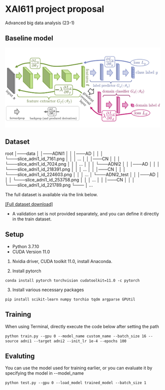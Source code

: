 # XAI611 project proposal
Advanced big data analysis (23-1)

## Baseline model
![architecture](./dann.jpg)


## Dataset
root
│───data
│   │───ADNI1
│   │   │───AD
│   │   │   └───slice_adni1_id_7161.png
│   │   │   ...
│   │   │───CN
│   │   │   └───slice_adni1_id_7024.png
│   │   │   ...
│   │
│   └───ADNI2
│   │   │───AD
│   │   │   └───slice_adni1_id_218391.png
│   │   │   ...
│   │   │───CN
│   │   │   └───slice_adni1_id_224603.png
│   │   │   ...
│   └───ADNI2_test
│   │   │───AD
│   │   │   └───slice_adni1_id_253758.png
│   │   │   ...
│   │   │───CN
│   │   │   └───slice_adni1_id_221789.png
└───    │   ...

The full dataset is available via the link below.

[\[Full dataset download\]](https://www.google.com)

* A validation set is not provided separately, and you can define it directly in the train dataset.

## Setup

- Python 3.7.10
- CUDA Version 11.0

1. Nvidia driver, CUDA toolkit 11.0, install Anaconda.

2. Install pytorch
```
conda install pytorch torchvision cudatoolkit=11.0 -c pytorch
```

3. Install various necessary packages

```
pip install scikit-learn numpy torchio tqdm argparse GPUtil
```

## Training

When using Terminal, directly execute the code below after setting the path

```
python train.py --gpu 0 --model_name custom_name --batch_size 16 --source adni1 --target adni2 --init_lr 1e-4 --epochs 100
```


## Evaluting

You can use the model used for training earlier, or you can evaluate it by specifying the model in --model_name

```
python test.py --gpu 0 --load_model trained_model --batch_size 1
```
